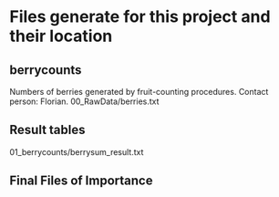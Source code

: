 # Files generate for this project and their location

## berrycounts

Numbers of berries generated by fruit-counting procedures. Contact person: Florian.
00_RawData/berries.txt

## Result tables

01\_berrycounts/berrysum\_result.txt




## Final Files of Importance

